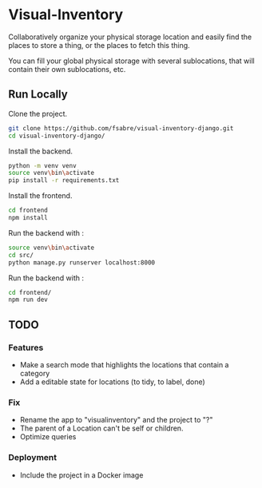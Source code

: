 # Visual-Inventory

Collaboratively organize your physical storage location and easily find the places to store a thing, or the places to
fetch this thing.

You can fill your global physical storage with several sublocations, that will contain their own sublocations, etc.

## Run Locally

Clone the project.

```bash
git clone https://github.com/fsabre/visual-inventory-django.git
cd visual-inventory-django/
```

Install the backend.

```bash
python -m venv venv
source venv\bin\activate
pip install -r requirements.txt
```

Install the frontend.

```bash
cd frontend
npm install
```

Run the backend with :

```bash
source venv\bin\activate
cd src/
python manage.py runserver localhost:8000
```

Run the backend with :

```bash
cd frontend/
npm run dev
```

## TODO

### Features

- Make a search mode that highlights the locations that contain a category
- Add a editable state for locations (to tidy, to label, done)

### Fix

- Rename the app to "visualinventory" and the project to "?"
- The parent of a Location can't be self or children.
- Optimize queries

### Deployment

- Include the project in a Docker image
